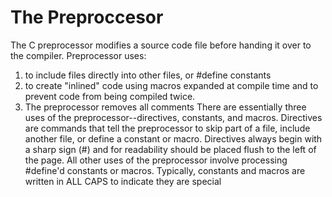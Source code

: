 # The Preproccesor
The C preprocessor modifies a source code file before handing it over to the compiler.
Preprocessor uses:
1. to include files directly into other files, or #define constants
2. to create "inlined" code using macros expanded at compile time and to prevent code from being compiled twice.
3. The preprocessor removes all comments
There are essentially three uses of the preprocessor--directives, constants, and macros. Directives are commands that tell the preprocessor to skip part of a file, include another file, or define a constant or macro. Directives always begin with a sharp sign (#) and for readability should be placed flush to the left of the page. All other uses of the preprocessor involve processing #define'd constants or macros. Typically, constants and macros are written in ALL CAPS to indicate they are special 

